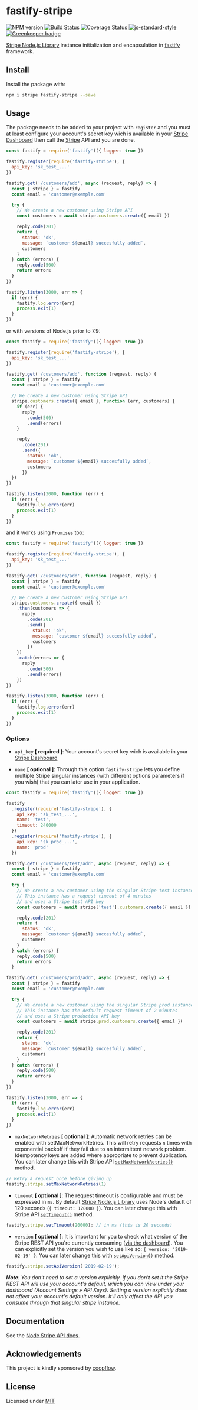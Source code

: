 # fastify-stripe

[![NPM version](https://img.shields.io/npm/v/fastify-stripe.svg?style=flat)](https://www.npmjs.com/package/fastify-stripe)
[![Build Status](https://travis-ci.com/coopflow/fastify-stripe.svg?branch=master)](https://travis-ci.com/coopflow/fastify-stripe)
[![Coverage Status](https://coveralls.io/repos/github/coopflow/fastify-stripe/badge.svg?branch=master)](https://coveralls.io/github/coopflow/fastify-stripe?branch=master)
[![js-standard-style](https://img.shields.io/badge/code%20style-standard-brightgreen.svg?style=flat)](http://standardjs.com/)
[![Greenkeeper badge](https://badges.greenkeeper.io/coopflow/fastify-stripe.svg)](https://greenkeeper.io/)

[Stripe Node.js Library](https://github.com/stripe/stripe-node) instance initialization and encapsulation in [fastify](https://github.com/fastify/fastify) framework.

## Install

Install the package with:
```sh
npm i stripe fastify-stripe --save
```


## Usage

The package needs to be added to your project with `register` and you must at least configure your account's secret key wich is available in your [Stripe Dashboard](https://dashboard.stripe.com/account/apikeys) then call the [Stripe](https://github.com/stripe/stripe-node) API and you are done.
```js
const fastify = require('fastify')({ logger: true })

fastify.register(require('fastify-stripe'), {
  api_key: 'sk_test_...'
})

fastify.get('/customers/add', async (request, reply) => {
  const { stripe } = fastify
  const email = 'customer@exemple.com'

  try {
    // We create a new customer using Stripe API
    const customers = await stripe.customers.create({ email })

    reply.code(201)
    return {
      status: 'ok',
      message: `customer ${email} succesfully added`,
      customers
    }
  } catch (errors) {
    reply.code(500)
    return errors
  }
})

fastify.listen(3000, err => {
  if (err) {
    fastify.log.error(err)
    process.exit(1)
  }
})
```

or with versions of Node.js prior to 7.9:
```js
const fastify = require('fastify')({ logger: true })

fastify.register(require('fastify-stripe'), {
  api_key: 'sk_test_...'
})

fastify.get('/customers/add', function (request, reply) {
  const { stripe } = fastify
  const email = 'customer@exemple.com'

  // We create a new customer using Stripe API
  stripe.customers.create({ email }, function (err, customers) {
    if (err) {
      reply
        .code(500)
        .send(errors)
    }

    reply
      .code(201)
      .send({
        status: 'ok',
        message: `customer ${email} succesfully added`,
        customers
      })
  })
})

fastify.listen(3000, function (err) {
  if (err) {
    fastify.log.error(err)
    process.exit(1)
  }
})
```

and it works using `Promises` too:
```js
const fastify = require('fastify')({ logger: true })

fastify.register(require('fastify-stripe'), {
  api_key: 'sk_test_...'
})

fastify.get('/customers/add', function (request, reply) {
  const { stripe } = fastify
  const email = 'customer@exemple.com'

  // We create a new customer using Stripe API
  stripe.customers.create({ email })
    .then(customers => {
      reply
        .code(201)
        .send({
          status: 'ok',
          message: `customer ${email} succesfully added`,
          customers
        })
    })
    .catch(errors => {
      reply
        .code(500)
        .send(errors)
    })
})

fastify.listen(3000, function (err) {
  if (err) {
    fastify.log.error(err)
    process.exit(1)
  }
})
```

### Options

* `api_key` **[ required ]**: Your account's secret key wich is available in your [Stripe Dashboard](https://dashboard.stripe.com/account/apikeys)


* `name` **[ optional ]**: Through this option `fastify-stripe` lets you define multiple Stripe singular instances (with different options parameters if you wish) that you can later use in your application.
```js
const fastify = require('fastify')({ logger: true })

fastify
  .register(require('fastify-stripe'), {
    api_key: 'sk_test_...',
    name: 'test',
    timeout: 240000
  })
  .register(require('fastify-stripe'), {
    api_key: 'sk_prod_...',
    name: 'prod'
  })

fastify.get('/customers/test/add', async (request, reply) => {
  const { stripe } = fastify
  const email = 'customer@exemple.com'

  try {
    // We create a new customer using the singular Stripe test instance
    // This instance has a request timeout of 4 minutes
    // and uses a Stripe test API key
    const customers = await stripe['test'].customers.create({ email })

    reply.code(201)
    return {
      status: 'ok',
      message: `customer ${email} succesfully added`,
      customers
    }
  } catch (errors) {
    reply.code(500)
    return errors
  }

fastify.get('/customers/prod/add', async (request, reply) => {
  const { stripe } = fastify
  const email = 'customer@exemple.com'

  try {
    // We create a new customer using the singular Stripe prod instance
    // This instance has the default request timeout of 2 minutes
    // and uses a Stripe production API key
    const customers = await stripe.prod.customers.create({ email })

    reply.code(201)
    return {
      status: 'ok',
      message: `customer ${email} succesfully added`,
      customers
    }
  } catch (errors) {
    reply.code(500)
    return errors
  }
})

fastify.listen(3000, err => {
  if (err) {
    fastify.log.error(err)
    process.exit(1)
  }
})
```

* `maxNetworkRetries` **[ optional ]**: Automatic network retries can be enabled with setMaxNetworkRetries. This will retry requests `n` times with exponential backoff if they fail due to an intermittent network problem. Idempotency keys are added where appropriate to prevent duplication. You can later change this with Stripe API [`setMaxNetworkRetries()`](https://github.com/stripe/stripe-node#network-retries) method.
```js
// Retry a request once before giving up
fastify.stripe.setMaxNetworkRetries(1)
```

* `timeout` **[ optional ]**: The request timeout is configurable and must be expressed in `ms`. By default [Stripe Node.js Library](https://github.com/stripe/stripe-node) uses Node's default of 120 seconds (`{ timeout: 120000 }`). You can later change this with Stripe API [`setTimeout()`](https://github.com/stripe/stripe-node#configuring-timeout) method.
```js
fastify.stripe.setTimeout(20000); // in ms (this is 20 seconds)
```

* `version` **[ optional ]**: It is important for you to check what version of the Stripe REST API you're currently consuming ([via the dashboard](https://manage.stripe.com/account/apikeys)). You can explicitly set the version you wish to use like so: `{ version: '2019-02-19' }`. You can later change this with [`setApiVersion()`](https://github.com/stripe/stripe-node/wiki/REST-API-Version) method.
```js
fastify.stripe.setApiVersion('2019-02-19');
```
*__Note__: You don't need to set a version explicitly. If you don't set it the Stripe REST API will use your account's default, which you can view under your dashboard (Account Settings » API Keys). Setting a version explicitly does not affect your account's default version. It'll only affect the API you consume through that singular stripe instance.*

## Documentation

See the [Node Stripe API docs](https://stripe.com/docs/api/node#intro).

## Acknowledgements

This project is kindly sponsored by [coopflow](https://www.coopflow.com).


## License

Licensed under [MIT](https://github.com/coopflow/fastify-stripe/blob/master/LICENSE)

